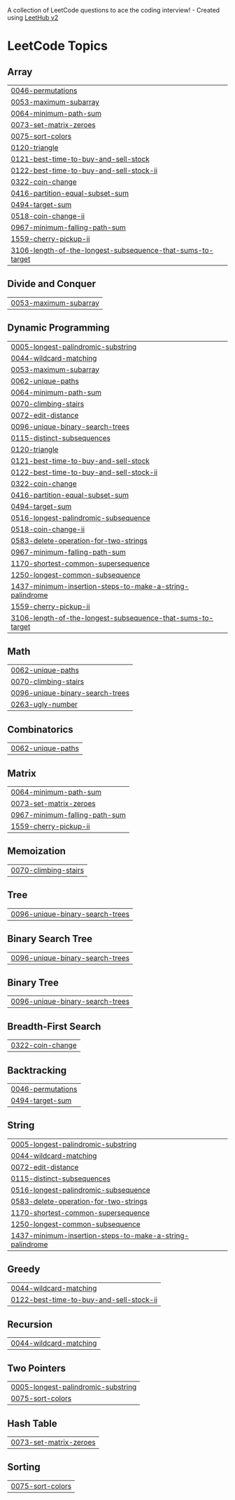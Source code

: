 A collection of LeetCode questions to ace the coding interview! - Created using [LeetHub v2](https://github.com/arunbhardwaj/LeetHub-2.0)
<!---LeetCode Topics Start-->
# LeetCode Topics
## Array
|  |
| ------- |
| [0046-permutations](https://github.com/VIJAY-ATHITHYAA/LeetCode/tree/master/0046-permutations) |
| [0053-maximum-subarray](https://github.com/VIJAY-ATHITHYAA/LeetCode/tree/master/0053-maximum-subarray) |
| [0064-minimum-path-sum](https://github.com/VIJAY-ATHITHYAA/LeetCode/tree/master/0064-minimum-path-sum) |
| [0073-set-matrix-zeroes](https://github.com/VIJAY-ATHITHYAA/LeetCode/tree/master/0073-set-matrix-zeroes) |
| [0075-sort-colors](https://github.com/VIJAY-ATHITHYAA/LeetCode/tree/master/0075-sort-colors) |
| [0120-triangle](https://github.com/VIJAY-ATHITHYAA/LeetCode/tree/master/0120-triangle) |
| [0121-best-time-to-buy-and-sell-stock](https://github.com/VIJAY-ATHITHYAA/LeetCode/tree/master/0121-best-time-to-buy-and-sell-stock) |
| [0122-best-time-to-buy-and-sell-stock-ii](https://github.com/VIJAY-ATHITHYAA/LeetCode/tree/master/0122-best-time-to-buy-and-sell-stock-ii) |
| [0322-coin-change](https://github.com/VIJAY-ATHITHYAA/LeetCode/tree/master/0322-coin-change) |
| [0416-partition-equal-subset-sum](https://github.com/VIJAY-ATHITHYAA/LeetCode/tree/master/0416-partition-equal-subset-sum) |
| [0494-target-sum](https://github.com/VIJAY-ATHITHYAA/LeetCode/tree/master/0494-target-sum) |
| [0518-coin-change-ii](https://github.com/VIJAY-ATHITHYAA/LeetCode/tree/master/0518-coin-change-ii) |
| [0967-minimum-falling-path-sum](https://github.com/VIJAY-ATHITHYAA/LeetCode/tree/master/0967-minimum-falling-path-sum) |
| [1559-cherry-pickup-ii](https://github.com/VIJAY-ATHITHYAA/LeetCode/tree/master/1559-cherry-pickup-ii) |
| [3106-length-of-the-longest-subsequence-that-sums-to-target](https://github.com/VIJAY-ATHITHYAA/LeetCode/tree/master/3106-length-of-the-longest-subsequence-that-sums-to-target) |
## Divide and Conquer
|  |
| ------- |
| [0053-maximum-subarray](https://github.com/VIJAY-ATHITHYAA/LeetCode/tree/master/0053-maximum-subarray) |
## Dynamic Programming
|  |
| ------- |
| [0005-longest-palindromic-substring](https://github.com/VIJAY-ATHITHYAA/LeetCode/tree/master/0005-longest-palindromic-substring) |
| [0044-wildcard-matching](https://github.com/VIJAY-ATHITHYAA/LeetCode/tree/master/0044-wildcard-matching) |
| [0053-maximum-subarray](https://github.com/VIJAY-ATHITHYAA/LeetCode/tree/master/0053-maximum-subarray) |
| [0062-unique-paths](https://github.com/VIJAY-ATHITHYAA/LeetCode/tree/master/0062-unique-paths) |
| [0064-minimum-path-sum](https://github.com/VIJAY-ATHITHYAA/LeetCode/tree/master/0064-minimum-path-sum) |
| [0070-climbing-stairs](https://github.com/VIJAY-ATHITHYAA/LeetCode/tree/master/0070-climbing-stairs) |
| [0072-edit-distance](https://github.com/VIJAY-ATHITHYAA/LeetCode/tree/master/0072-edit-distance) |
| [0096-unique-binary-search-trees](https://github.com/VIJAY-ATHITHYAA/LeetCode/tree/master/0096-unique-binary-search-trees) |
| [0115-distinct-subsequences](https://github.com/VIJAY-ATHITHYAA/LeetCode/tree/master/0115-distinct-subsequences) |
| [0120-triangle](https://github.com/VIJAY-ATHITHYAA/LeetCode/tree/master/0120-triangle) |
| [0121-best-time-to-buy-and-sell-stock](https://github.com/VIJAY-ATHITHYAA/LeetCode/tree/master/0121-best-time-to-buy-and-sell-stock) |
| [0122-best-time-to-buy-and-sell-stock-ii](https://github.com/VIJAY-ATHITHYAA/LeetCode/tree/master/0122-best-time-to-buy-and-sell-stock-ii) |
| [0322-coin-change](https://github.com/VIJAY-ATHITHYAA/LeetCode/tree/master/0322-coin-change) |
| [0416-partition-equal-subset-sum](https://github.com/VIJAY-ATHITHYAA/LeetCode/tree/master/0416-partition-equal-subset-sum) |
| [0494-target-sum](https://github.com/VIJAY-ATHITHYAA/LeetCode/tree/master/0494-target-sum) |
| [0516-longest-palindromic-subsequence](https://github.com/VIJAY-ATHITHYAA/LeetCode/tree/master/0516-longest-palindromic-subsequence) |
| [0518-coin-change-ii](https://github.com/VIJAY-ATHITHYAA/LeetCode/tree/master/0518-coin-change-ii) |
| [0583-delete-operation-for-two-strings](https://github.com/VIJAY-ATHITHYAA/LeetCode/tree/master/0583-delete-operation-for-two-strings) |
| [0967-minimum-falling-path-sum](https://github.com/VIJAY-ATHITHYAA/LeetCode/tree/master/0967-minimum-falling-path-sum) |
| [1170-shortest-common-supersequence](https://github.com/VIJAY-ATHITHYAA/LeetCode/tree/master/1170-shortest-common-supersequence) |
| [1250-longest-common-subsequence](https://github.com/VIJAY-ATHITHYAA/LeetCode/tree/master/1250-longest-common-subsequence) |
| [1437-minimum-insertion-steps-to-make-a-string-palindrome](https://github.com/VIJAY-ATHITHYAA/LeetCode/tree/master/1437-minimum-insertion-steps-to-make-a-string-palindrome) |
| [1559-cherry-pickup-ii](https://github.com/VIJAY-ATHITHYAA/LeetCode/tree/master/1559-cherry-pickup-ii) |
| [3106-length-of-the-longest-subsequence-that-sums-to-target](https://github.com/VIJAY-ATHITHYAA/LeetCode/tree/master/3106-length-of-the-longest-subsequence-that-sums-to-target) |
## Math
|  |
| ------- |
| [0062-unique-paths](https://github.com/VIJAY-ATHITHYAA/LeetCode/tree/master/0062-unique-paths) |
| [0070-climbing-stairs](https://github.com/VIJAY-ATHITHYAA/LeetCode/tree/master/0070-climbing-stairs) |
| [0096-unique-binary-search-trees](https://github.com/VIJAY-ATHITHYAA/LeetCode/tree/master/0096-unique-binary-search-trees) |
| [0263-ugly-number](https://github.com/VIJAY-ATHITHYAA/LeetCode/tree/master/0263-ugly-number) |
## Combinatorics
|  |
| ------- |
| [0062-unique-paths](https://github.com/VIJAY-ATHITHYAA/LeetCode/tree/master/0062-unique-paths) |
## Matrix
|  |
| ------- |
| [0064-minimum-path-sum](https://github.com/VIJAY-ATHITHYAA/LeetCode/tree/master/0064-minimum-path-sum) |
| [0073-set-matrix-zeroes](https://github.com/VIJAY-ATHITHYAA/LeetCode/tree/master/0073-set-matrix-zeroes) |
| [0967-minimum-falling-path-sum](https://github.com/VIJAY-ATHITHYAA/LeetCode/tree/master/0967-minimum-falling-path-sum) |
| [1559-cherry-pickup-ii](https://github.com/VIJAY-ATHITHYAA/LeetCode/tree/master/1559-cherry-pickup-ii) |
## Memoization
|  |
| ------- |
| [0070-climbing-stairs](https://github.com/VIJAY-ATHITHYAA/LeetCode/tree/master/0070-climbing-stairs) |
## Tree
|  |
| ------- |
| [0096-unique-binary-search-trees](https://github.com/VIJAY-ATHITHYAA/LeetCode/tree/master/0096-unique-binary-search-trees) |
## Binary Search Tree
|  |
| ------- |
| [0096-unique-binary-search-trees](https://github.com/VIJAY-ATHITHYAA/LeetCode/tree/master/0096-unique-binary-search-trees) |
## Binary Tree
|  |
| ------- |
| [0096-unique-binary-search-trees](https://github.com/VIJAY-ATHITHYAA/LeetCode/tree/master/0096-unique-binary-search-trees) |
## Breadth-First Search
|  |
| ------- |
| [0322-coin-change](https://github.com/VIJAY-ATHITHYAA/LeetCode/tree/master/0322-coin-change) |
## Backtracking
|  |
| ------- |
| [0046-permutations](https://github.com/VIJAY-ATHITHYAA/LeetCode/tree/master/0046-permutations) |
| [0494-target-sum](https://github.com/VIJAY-ATHITHYAA/LeetCode/tree/master/0494-target-sum) |
## String
|  |
| ------- |
| [0005-longest-palindromic-substring](https://github.com/VIJAY-ATHITHYAA/LeetCode/tree/master/0005-longest-palindromic-substring) |
| [0044-wildcard-matching](https://github.com/VIJAY-ATHITHYAA/LeetCode/tree/master/0044-wildcard-matching) |
| [0072-edit-distance](https://github.com/VIJAY-ATHITHYAA/LeetCode/tree/master/0072-edit-distance) |
| [0115-distinct-subsequences](https://github.com/VIJAY-ATHITHYAA/LeetCode/tree/master/0115-distinct-subsequences) |
| [0516-longest-palindromic-subsequence](https://github.com/VIJAY-ATHITHYAA/LeetCode/tree/master/0516-longest-palindromic-subsequence) |
| [0583-delete-operation-for-two-strings](https://github.com/VIJAY-ATHITHYAA/LeetCode/tree/master/0583-delete-operation-for-two-strings) |
| [1170-shortest-common-supersequence](https://github.com/VIJAY-ATHITHYAA/LeetCode/tree/master/1170-shortest-common-supersequence) |
| [1250-longest-common-subsequence](https://github.com/VIJAY-ATHITHYAA/LeetCode/tree/master/1250-longest-common-subsequence) |
| [1437-minimum-insertion-steps-to-make-a-string-palindrome](https://github.com/VIJAY-ATHITHYAA/LeetCode/tree/master/1437-minimum-insertion-steps-to-make-a-string-palindrome) |
## Greedy
|  |
| ------- |
| [0044-wildcard-matching](https://github.com/VIJAY-ATHITHYAA/LeetCode/tree/master/0044-wildcard-matching) |
| [0122-best-time-to-buy-and-sell-stock-ii](https://github.com/VIJAY-ATHITHYAA/LeetCode/tree/master/0122-best-time-to-buy-and-sell-stock-ii) |
## Recursion
|  |
| ------- |
| [0044-wildcard-matching](https://github.com/VIJAY-ATHITHYAA/LeetCode/tree/master/0044-wildcard-matching) |
## Two Pointers
|  |
| ------- |
| [0005-longest-palindromic-substring](https://github.com/VIJAY-ATHITHYAA/LeetCode/tree/master/0005-longest-palindromic-substring) |
| [0075-sort-colors](https://github.com/VIJAY-ATHITHYAA/LeetCode/tree/master/0075-sort-colors) |
## Hash Table
|  |
| ------- |
| [0073-set-matrix-zeroes](https://github.com/VIJAY-ATHITHYAA/LeetCode/tree/master/0073-set-matrix-zeroes) |
## Sorting
|  |
| ------- |
| [0075-sort-colors](https://github.com/VIJAY-ATHITHYAA/LeetCode/tree/master/0075-sort-colors) |
<!---LeetCode Topics End-->